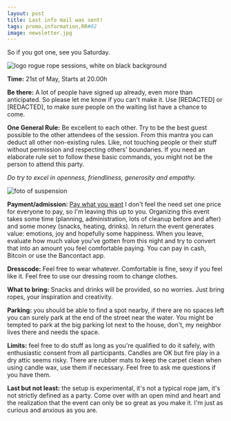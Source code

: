 ```yaml
---
layout: post
title: Last info mail was sent!
tags: promo,information,RR#02
image: newsletter.jpg
---
```

So if you got one, see you Saturday.

![logo rogue rope sessions, white on black background](https://i.imgur.com/fmF8kyh.png)

**Time:** 21st of May, Starts at 20.00h

**Be there:** A lot of people have signed up already, even more than anticipated. So please let me know if you can't make it. Use [REDACTED] or [REDACTED], to make sure people on the waiting list have a chance to come.

**One General Rule:** Be excellent to each other.
Try to be the best guest possible to the other attendees of the session. From this mantra you can deduct all other non-existing rules. Like, not touching people or their stuff without permission and respecting others' boundaries.
If you need an elaborate rule set to follow these basic commands, you might not be the person to attend this party.

*Do try to excel in openness, friendliness, generosity and empathy.*

![foto of suspension](https://i.imgur.com/nebz8cv.png)

**Payment/admission:** [Pay what you want](https://en.wikipedia.org/wiki/Pay_what_you_want)
I don't feel the need set one price for everyone to pay, so I'm leaving this up to you. Organizing this event takes some time (planning, administration, lots of cleanup before and after) and some money (snacks, heating, drinks).
In return the event generates value: emotions, joy and hopefully some happiness.
When you leave, evaluate how much value you've gotten from this night and try to convert that into an amount you feel comfortable paying. You can pay in cash, Bitcoin or use the Bancontact app. 

**Dresscode:** Feel free to wear whatever. Comfortable is fine, sexy if you feel like it. Feel free to use our dressing room to change clothes.

**What to bring:** Snacks and drinks will be provided, so no worries. Just bring ropes, your inspiration and creativity.

**Parking:** you should be able to find a spot nearby, if there are no spaces left you can surely park at the end of the street near the water. You might be tempted to park at the big parking lot next to the house, don't, my neighbor lives there and needs the space.

**Limits:** feel free to do stuff as long as you're qualified to do it safely, with enthusiastic consent from all participants. Candles are OK but fire play in a dry attic seems risky. There are rubber mats to keep the carpet clean when using candle wax, use them if necessary. Feel free to ask me questions if you have them. 

**Last but not least:** the setup is experimental, it's not a typical rope jam, it's not strictly defined as a party. Come over with an open mind and heart and the realization that the event can only be so great as you make it. I'm just as curious and anxious as you are.